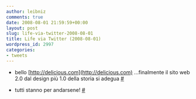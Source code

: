 ```yaml
---
author: leibniz
comments: true
date: 2008-08-01 21:59:59+00:00
layout: post
slug: life-via-twitter-2008-08-01
title: Life via Twitter (2008-08-01)
wordpress_id: 2997
categories:
- tweets
---
```



	
  * bello [http://delicious.com](http://delicious.com) ...finalmente il sito web 2.0 dal design più 1.0 della storia si adegua [#](http://twitter.com/leibniz/statuses/874682299)

	
  * tutti stanno per andarsene! [#](http://twitter.com/leibniz/statuses/874744660)


